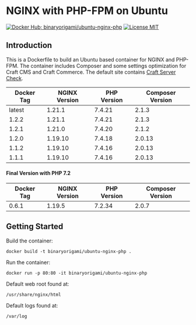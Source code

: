 # NGINX with PHP-FPM on Ubuntu

[![Docker Hub; binaryorigami/ubuntu-nginx-php](https://img.shields.io/badge/docker%20hub-binaryorigami%2Fubuntu--nginx--php-blue.svg?&logo=docker&style=for-the-badge)](https://hub.docker.com/r/binaryorigami/ubuntu-nginx-php) [![License MIT](https://img.shields.io/badge/license-MIT-blue.svg?&style=for-the-badge)](https://github.com/jdsdev/ubuntu-nginx-php/blob/master/LICENSE.md)

## Introduction

This is a Dockerfile to build an Ubuntu based container for NGINX and PHP-FPM. The container includes Composer and some settings optimization for Craft CMS and Craft Commerce. The default site contains [Craft Server Check](https://github.com/craftcms/server-check).

| Docker Tag | NGINX Version | PHP Version | Composer Version |
|------------|---------------|-------------|------------------|
| latest     | 1.21.1        | 7.4.21      | 2.1.3            |
| 1.2.2      | 1.21.1        | 7.4.21      | 2.1.3            |
| 1.2.1      | 1.21.0        | 7.4.20      | 2.1.2            |
| 1.2.0      | 1.19.10       | 7.4.18      | 2.0.13           |
| 1.1.2      | 1.19.10       | 7.4.16      | 2.0.13           |
| 1.1.1      | 1.19.10       | 7.4.16      | 2.0.13           |

#### Final Version with PHP 7.2

| Docker Tag | NGINX Version | PHP Version | Composer Version |
|------------|---------------|-------------|------------------|
| 0.6.1      | 1.19.5        | 7.2.34      | 2.0.7            |

## Getting Started

Build the container:

```
docker build -t binaryorigami/ubuntu-nginx-php .
```

Run the container:

```
docker run -p 80:80 -it binaryorigami/ubuntu-nginx-php
```

Default web root found at:

```
/usr/share/nginx/html
```

Default logs found at:

```
/var/log
```
